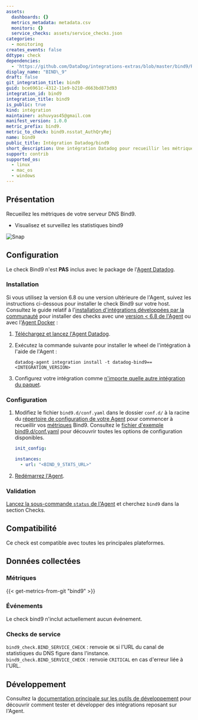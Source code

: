 ```yaml
---
assets:
  dashboards: {}
  metrics_metadata: metadata.csv
  monitors: {}
  service_checks: assets/service_checks.json
categories:
  - monitoring
creates_events: false
ddtype: check
dependencies:
  - 'https://github.com/DataDog/integrations-extras/blob/master/bind9/README.md'
display_name: "BIND\_9"
draft: false
git_integration_title: bind9
guid: bce6961c-4312-11e9-b210-d663bd873d93
integration_id: bind9
integration_title: bind9
is_public: true
kind: intégration
maintainer: ashuvyas45@gmail.com
manifest_version: 1.0.0
metric_prefix: bind9.
metric_to_check: bind9.nsstat_AuthQryRej
name: bind9
public_title: Intégration Datadog/bind9
short_description: Une intégration Datadog pour recueillir les métriques de votre serveur bind9
support: contrib
supported_os:
  - linux
  - mac_os
  - windows
---
```

## Présentation

Recueillez les métriques de votre serveur DNS Bind9.

- Visualisez et surveillez les statistiques bind9

![Snap][1]

## Configuration

Le check Bind9 n'est **PAS** inclus avec le package de l'[Agent Datadog][2].

### Installation

Si vous utilisez la version 6.8 ou une version ultérieure de l'Agent, suivez les instructions ci-dessous pour installer le check Bind9 sur votre host. Consultez le guide relatif à l'[installation d'intégrations développées par la communauté][3] pour installer des checks avec une [version < 6.8 de l'Agent][4] ou avec l'[Agent Docker][5] :

1. [Téléchargez et lancez l'Agent Datadog][2].
2. Exécutez la commande suivante pour installer le wheel de l'intégration à l'aide de l'Agent :

   ```shell
   datadog-agent integration install -t datadog-bind9==<INTEGRATION_VERSION>
   ```

3. Configurez votre intégration comme [n'importe quelle autre intégration du paquet][6].

### Configuration

1. Modifiez le fichier `bind9.d/conf.yaml` dans le dossier `conf.d/` à la racine du [répertoire de configuration de votre Agent][7] pour commencer à recueillir vos [métriques](#metriques) Bind9. Consultez le [fichier d'exemple bind9.d/conf.yaml][8] pour découvrir toutes les options de configuration disponibles.

   ```yaml
   init_config:

   instances:
     - url: "<BIND_9_STATS_URL>"
   ```

2. [Redémarrez l'Agent][9].

### Validation

[Lancez la sous-commande `status` de l'Agent][10] et cherchez `bind9` dans la section Checks.

## Compatibilité

Ce check est compatible avec toutes les principales plateformes.

## Données collectées

### Métriques
{{< get-metrics-from-git "bind9" >}}


### Événements

Le check bind9 n'inclut actuellement aucun événement.

### Checks de service

`bind9_check.BIND_SERVICE_CHECK` : renvoie `OK` si l'URL du canal de statistiques du DNS figure dans l'instance.
`bind9_check.BIND_SERVICE_CHECK` : renvoie `CRITICAL` en cas d'erreur liée à l'URL.

## Développement

Consultez la [documentation principale sur les outils de développement][12] pour découvrir comment tester et développer des intégrations reposant sur l'Agent.

[1]: https://raw.githubusercontent.com/DataDog/integrations-extras/master/bind9/images/snapshot.png
[2]: https://app.datadoghq.com/account/settings#agent
[3]: https://docs.datadoghq.com/fr/agent/guide/community-integrations-installation-with-docker-agent/
[4]: https://docs.datadoghq.com/fr/agent/guide/community-integrations-installation-with-docker-agent/?tab=agentpriorto68
[5]: https://docs.datadoghq.com/fr/agent/guide/community-integrations-installation-with-docker-agent/?tab=docker
[6]: https://docs.datadoghq.com/fr/getting_started/integrations/
[7]: https://docs.datadoghq.com/fr/agent/guide/agent-configuration-files/#agent-configuration-directory
[8]: https://github.com/DataDog/integrations-extras/blob/master/bind9/datadog_checks/bind9/data/conf.yaml.example
[9]: https://docs.datadoghq.com/fr/agent/guide/agent-commands/#start-stop-and-restart-the-agent
[10]: https://docs.datadoghq.com/fr/agent/guide/agent-commands/#service-status
[11]: https://github.com/DataDog/integrations-extras/blob/master/bind9/metadata.csv
[12]: https://docs.datadoghq.com/fr/developers/
